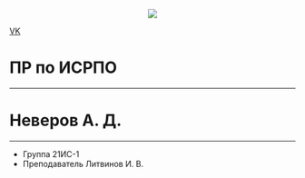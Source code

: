 <p align = "center"><a href="https://vk.com/r123n" target="_blank"><img src="https://yandex-search.clstorage.net/1WOl20p82/aa6d36O2OU7/d_m7ASmYEd7PxDXHtBFxXsAlcetpqzleGvNCc21G-RQYj4sz6jKk3vcsXr3JfKvUyugB7HBnr-vOo2-ZSV0x8SM6tIplA9oQANs5zj3b9liQJ_Hoae59VMZ" src=width="400"></a></p>

<p><a href="vk.com/r123n"> VK</a></p>

# ПР по ИСРПО
----
# Неверов А. Д.
----
* Группа 21ИС-1
* Преподаватель Литвинов И. В.
